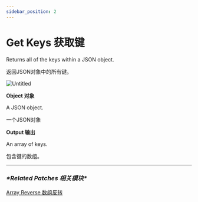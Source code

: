 ```yaml
---
sidebar_position: 2
---
```


# Get Keys 获取键

Returns all of the keys within a JSON object.

返回JSON对象中的所有键。

![Untitled](https://s3.us-west-2.amazonaws.com/secure.notion-static.com/bb2ffc03-2ea8-49b4-a7d2-c24cf5bc6eb4/Untitled.png?X-Amz-Algorithm=AWS4-HMAC-SHA256&X-Amz-Content-Sha256=UNSIGNED-PAYLOAD&X-Amz-Credential=AKIAT73L2G45EIPT3X45%2F20220602%2Fus-west-2%2Fs3%2Faws4_request&X-Amz-Date=20220602T164534Z&X-Amz-Expires=86400&X-Amz-Signature=d81496e0ef3b53266cc8bad920a4b996a10040d962495b652621e7389440e5b8&X-Amz-SignedHeaders=host&response-content-disposition=filename%20%3D%22Untitled.png%22&x-id=GetObject)

**Object 对象**

A JSON object.

一个JSON对象

**Output 输出**

An array of keys.

包含键的数组。

------

### ***\*Related Patches 相关模块\****

[Array Reverse 数组反转](https://www.notion.so/Array-Reverse-862693b3da0c4124aaa5d7c888350592)

